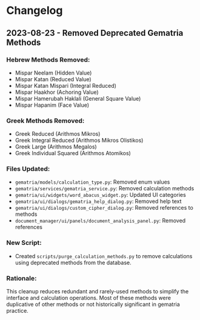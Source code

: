 # Changelog

## 2023-08-23 - Removed Deprecated Gematria Methods

### Hebrew Methods Removed:
- Mispar Neelam (Hidden Value)
- Mispar Katan (Reduced Value)
- Mispar Katan Mispari (Integral Reduced)
- Mispar Haakhor (Achoring Value)
- Mispar Hamerubah Haklali (General Square Value)
- Mispar Hapanim (Face Value)

### Greek Methods Removed:
- Greek Reduced (Arithmos Mikros)
- Greek Integral Reduced (Arithmos Mikros Olistikos)
- Greek Large (Arithmos Megalos)
- Greek Individual Squared (Arithmos Atomikos)

### Files Updated:
- `gematria/models/calculation_type.py`: Removed enum values
- `gematria/services/gematria_service.py`: Removed calculation methods
- `gematria/ui/widgets/word_abacus_widget.py`: Updated UI categories
- `gematria/ui/dialogs/gematria_help_dialog.py`: Removed help text
- `gematria/ui/dialogs/custom_cipher_dialog.py`: Removed references to methods
- `document_manager/ui/panels/document_analysis_panel.py`: Removed references

### New Script:
- Created `scripts/purge_calculation_methods.py` to remove calculations using deprecated methods from the database.

### Rationale:
This cleanup reduces redundant and rarely-used methods to simplify the interface and calculation operations. Most of these methods were duplicative of other methods or not historically significant in gematria practice. 